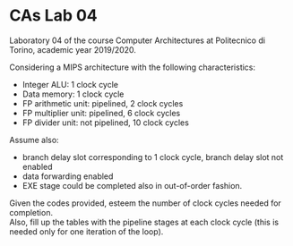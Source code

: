 # CAs Lab 04
Laboratory 04 of the course Computer Architectures at Politecnico di Torino, academic year 2019/2020.<br/>

Considering a MIPS architecture with the following characteristics:
- Integer ALU: 1 clock cycle
- Data memory: 1 clock cycle
- FP arithmetic unit: pipelined, 2 clock cycles
- FP multiplier unit: pipelined, 6 clock cycles
- FP divider unit: not pipelined, 10 clock cycles

Assume also:
- branch delay slot corresponding to 1 clock cycle,  branch delay slot not enabled
- data forwarding enabled
- EXE stage could be completed also in out-of-order fashion.

Given the codes provided, esteem the number of clock cycles needed for completion.<br/>
Also, fill up the tables with the pipeline stages at each clock cycle (this is needed only for one iteration of the loop).
